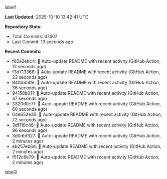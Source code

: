 
label1 
<!-- ACTIVITY_START -->
**Last Updated:** 2025-10-10 13:42:41 UTC

**Repository Stats:**
- Total Commits: 67407
- Last Commit: 13 seconds ago

**Recent Commits:**
- f85a2ebc4: 🤖 Auto-update README with recent activity (GitHub Action, 12 seconds ago)
- f3d713368: 🤖 Auto-update README with recent activity (GitHub Action, 23 seconds ago)
- 94fbb04fe: 🤖 Auto-update README with recent activity (GitHub Action, 36 seconds ago)
- 94158b011: 🤖 Auto-update README with recent activity (GitHub Action, 47 seconds ago)
- 3320d0c7f: 🤖 Auto-update README with recent activity (GitHub Action, 60 seconds ago)
- 04e652e35: 🤖 Auto-update README with recent activity (GitHub Action, 72 seconds ago)
- 3df110c48: 🤖 Auto-update README with recent activity (GitHub Action, 86 seconds ago)
- 3d0dbf327: 🤖 Auto-update README with recent activity (GitHub Action, 2 minutes ago)
- eb257eb6d: 🤖 Auto-update README with recent activity (GitHub Action, 2 minutes ago)
- f512c8e79: 🤖 Auto-update README with recent activity (GitHub Action, 2 minutes ago)
<!-- ACTIVITY_END -->

label2
